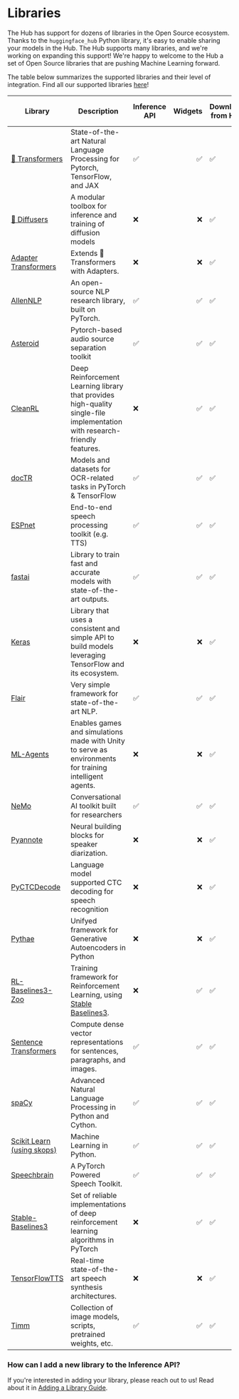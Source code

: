 # Libraries

The Hub has support for dozens of libraries in the Open Source ecosystem. Thanks to the `huggingface_hub` Python library, it's easy to enable sharing your models in the Hub. The Hub supports many libraries, and we're working on expanding this support! We're happy to welcome to the Hub a set of Open Source libraries that are pushing Machine Learning forward.

The table below summarizes the supported libraries and their level of integration. Find all our supported libraries [here](https://github.com/huggingface/hub-docs/blob/main/js/src/lib/interfaces/Libraries.ts)! 

| Library                                                                     | Description                                                                          | Inference API | Widgets | Download from Hub | Push to Hub |
|-----------------------------------------------------------------------------|--------------------------------------------------------------------------------------|---|---:|---|---|
| [🤗 Transformers](https://github.com/huggingface/transformers)              | State-of-the-art Natural Language Processing for Pytorch, TensorFlow, and JAX        | ✅ | ✅ | ✅ | ✅ |
| [🤗 Diffusers](https://github.com/huggingface/diffusers)                    | A modular toolbox for inference and training of diffusion models                     | ❌ | ❌ | ✅ | ✅ |
| [Adapter Transformers](https://github.com/Adapter-Hub/adapter-transformers) | Extends 🤗Transformers with Adapters.                                                | ❌ | ❌ | ✅ | ✅ |
| [AllenNLP](https://github.com/allenai/allennlp)                             | An open-source NLP research library, built on PyTorch.                               | ✅ | ✅ | ✅ | ❌ |
| [Asteroid](https://github.com/asteroid-team/asteroid)                       | Pytorch-based audio source separation toolkit                                        | ✅ | ✅ | ✅ | ❌ |
| [CleanRL](https://github.com/vwxyzjn/cleanrl)                               | Deep Reinforcement Learning library that provides high-quality single-file implementation with research-friendly features.                    | ❌ | ✅ | ✅ | ✅ |
| [docTR](https://github.com/mindee/doctr)                                    | Models and datasets for OCR-related tasks in PyTorch & TensorFlow                    | ✅ | ✅ | ✅ | ❌ |
| [ESPnet](https://github.com/espnet/espnet)                                  | End-to-end speech processing toolkit (e.g. TTS)                                      | ✅ | ✅ | ✅ | ❌ |
| [fastai](https://github.com/fastai/fastai)                                  | Library to train fast and accurate models with state-of-the-art outputs.             | ✅ | ✅ | ✅ | ✅ |
| [Keras](https://huggingface.co/docs/hub/keras)                              | Library that uses a consistent and simple API to build models leveraging TensorFlow and its ecosystem. | ❌ | ❌ | ✅ | ✅ |
| [Flair](https://github.com/flairNLP/flair)                                  | Very simple framework for state-of-the-art NLP.                                      | ✅ | ✅ | ✅ | ❌ |
| [ML-Agents](https://github.com/huggingface/ml-agents) | Enables games and simulations made with Unity to serve as environments for training intelligent agents. | ❌ | ❌ | ✅ | ✅ |
| [NeMo](https://github.com/NVIDIA/NeMo)                                      | Conversational AI toolkit built for researchers                                      | ✅ | ✅ | ✅ | ❌ |
| [Pyannote](https://github.com/pyannote/pyannote-audio)                      | Neural building blocks for speaker diarization.                                      | ❌ | ❌ | ✅ | ❌ |
| [PyCTCDecode](https://github.com/kensho-technologies/pyctcdecode)           | Language model supported CTC decoding for speech recognition                         | ❌ | ❌ | ✅ | ❌ |
| [Pythae](https://github.com/clementchadebec/benchmark_VAE)                  | Unifyed framework for Generative Autoencoders in Python | ❌ | ❌ | ✅ | ✅ |
| [RL-Baselines3-Zoo](https://github.com/DLR-RM/rl-baselines3-zoo) | Training framework for Reinforcement Learning, using [Stable Baselines3](https://github.com/DLR-RM/stable-baselines3).| ❌ | ✅ | ✅ | ✅ |
| [Sentence Transformers](https://github.com/UKPLab/sentence-transformers)    | Compute dense vector representations for sentences, paragraphs, and images.          | ✅ | ✅ | ✅ | ✅ |
| [spaCy](https://github.com/explosion/spaCy)                                 | Advanced Natural Language Processing in Python and Cython.                           | ✅ | ✅ | ✅ | ✅ |
| [Scikit Learn (using skops)](https://skops.readthedocs.io/en/stable/)                          | Machine Learning in Python.                           | ✅ | ✅ | ✅ | ✅ |
| [Speechbrain](https://speechbrain.github.io/)                               | A PyTorch Powered Speech Toolkit.                                                    | ✅ | ✅ | ✅ | ❌ |
| [Stable-Baselines3](https://github.com/DLR-RM/stable-baselines3)            | Set of reliable implementations of deep reinforcement learning algorithms in PyTorch | ❌ | ✅ | ✅ | ✅ |
| [TensorFlowTTS](https://github.com/TensorSpeech/TensorFlowTTS)              | Real-time state-of-the-art speech synthesis architectures.                           | ❌ | ❌ | ✅ | ❌ |
| [Timm](https://github.com/rwightman/pytorch-image-models)                   | Collection of image models, scripts, pretrained weights, etc.                        | ✅ | ✅ | ✅ | ✅ |

### How can I add a new library to the Inference API?

If you're interested in adding your library, please reach out to us! Read about it in [Adding a Library Guide](./models-adding-libraries).
